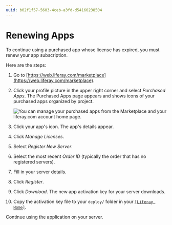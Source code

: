 ```yaml
---
uuid: b02f1f57-5603-4ceb-a3fd-d54160238504
---
```

# Renewing Apps

To continue using a purchased app whose license has expired, you must renew your app subscription.

Here are the steps:

1. Go to [https://web.liferay.com/marketplace](https://web.liferay.com/marketplace).

1. Click your profile picture in the upper right corner and select _Purchased Apps_. The Purchased Apps page appears and shows icons of your purchased apps organized by project.

    ![You can manage your purchased apps from the Marketplace and your liferay.com account home page.](./renewing-apps/images/01.png)

1. Click your app's icon. The app's details appear.

1. Click _Manage Licenses_.

1. Select _Register New Server_.

1. Select the most recent _Order ID_ (typically the order that has no registered servers).

1. Fill in your server details.

1. Click _Register_.

1. Click _Download_. The new app activation key for your server downloads.

1. Copy the activation key file to your `deploy/` folder in your [`[Liferay Home]`](../../../installation-and-upgrades/reference/liferay-home.md).

Continue using the application on your server.
